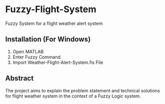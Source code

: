 # Fuzzy-Flight-System
Fuzzy System for a flight weather alert system

## Installation (For Windows)

1) Open MATLAB
2) Enter Fuzzy Command
3) Import Weather-Flight-Alert-System.fis File


## Abstract

The project aims to explain the problem statement and technical solutions for flight weather system in the context of a Fuzzy Logic system.
